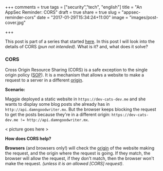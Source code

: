 +++
comments = true
tags = ["security","tech", "english"]
title = "An AppSec Reminder: CORS"
draft = true
share = true
slug = "appsec-reminder-cors"
date = "2017-01-29T15:34:24+11:00"
image = "images/post-cover.jpg"

+++
<br>

This post is part of a series that started [here](/post/appsec-reminder). In this post I will look into the details of CORS _(pun not intended)_. What is it? and, what does it solve? <!--more-->

### CORS

Cross Origin Resource Sharing (CORS) is a safe exception to the single origin policy ([SOP]). It is a mechanism that allows a website to make a request to a server in a different [origin].

**Scenario:**

Maggie deployed a static website in `https://dev-cats-dev.me` and she wants to display some blog posts she already has in `http://api.damngoodwriter.mx`. But the browser keeps blocking the request to get the posts because they're in a different origin: `https://dev-cats-dev.me != http://api.damngoodwriter.mx`.

< picture goes here >

**How does CORS help?**

**Browsers** (and browsers only!) will check the [origin] of the website making the request, and the origin where the request is going. If they match, the browser will allow the request, if they don't match, then the browser won't make the request. _(unless it is an allowed [CORS] request)_.


[origin]: http://CHANGEMEFORAREALREFERENCE
[SOP]: /appsec-reminder-sop

